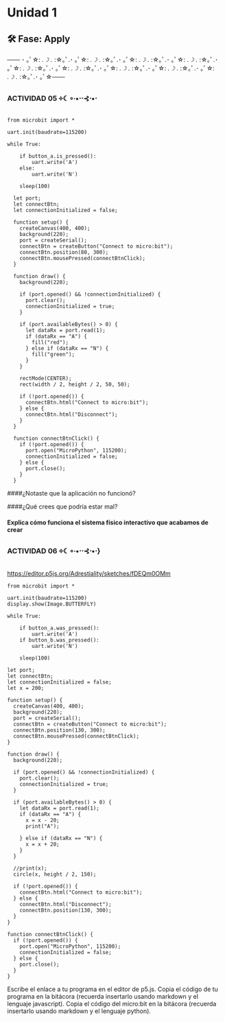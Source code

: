 # Unidad 1

## 🛠 Fase: Apply


─── ･ ｡ﾟ☆: *.☽ .* :☆｡ﾟ.･ ｡ﾟ☆: *.☽ .* :☆｡ﾟ.･ ｡ﾟ☆: *.☽ .* :☆｡ﾟ.･ ｡ﾟ☆: *.☽ .* :☆｡ﾟ.･ ｡ﾟ☆: *.☽ .* :☆｡ﾟ.･ ｡ﾟ☆: *.☽ .* :☆｡ﾟ.･ ｡ﾟ☆: *.☽ .* :☆｡ﾟ.･ ｡ﾟ☆: *.☽ .* :☆｡ﾟ.･ ｡ﾟ☆: *.☽ .* :☆｡ﾟ.･ ｡ﾟ☆───

### **ACTIVIDAD 05 ༓☾∘∙•⋅⋅⊰⋅•⋅**
```
from microbit import *

uart.init(baudrate=115200)

while True:

    if button_a.is_pressed():
        uart.write('A')
    else:
        uart.write('N')

    sleep(100)
```
```
  let port;
  let connectBtn;
  let connectionInitialized = false;

  function setup() {
    createCanvas(400, 400);
    background(220);
    port = createSerial();
    connectBtn = createButton("Connect to micro:bit");
    connectBtn.position(80, 300);
    connectBtn.mousePressed(connectBtnClick);
  }

  function draw() {
    background(220);

    if (port.opened() && !connectionInitialized) {
      port.clear();
      connectionInitialized = true;
    }

    if (port.availableBytes() > 0) {
      let dataRx = port.read(1);
      if (dataRx == "A") {
        fill("red");
      } else if (dataRx == "N") {
        fill("green");
      }
    }

    rectMode(CENTER);
    rect(width / 2, height / 2, 50, 50);

    if (!port.opened()) {
      connectBtn.html("Connect to micro:bit");
    } else {
      connectBtn.html("Disconnect");
    }
  }

  function connectBtnClick() {
    if (!port.opened()) {
      port.open("MicroPython", 115200);
      connectionInitialized = false;
    } else {
      port.close();
    }
  }
```
####¿Notaste que la aplicación no funcionó? 

####¿Qué crees que podría estar mal?

#### Explica cómo funciona el sistema físico interactivo que acabamos de crear

### **ACTIVIDAD 06 ༓☾∘∙•⋅⋅⊰⋅•⋅**}

https://editor.p5js.org/Adrestiality/sketches/fDEQm0OMm
```
from microbit import *

uart.init(baudrate=115200)
display.show(Image.BUTTERFLY)

while True:

    if button_a.was_pressed():
        uart.write('A') 
    if button_b.was_pressed():
        uart.write('N')
 
    sleep(100)
```
```
let port;
let connectBtn;
let connectionInitialized = false;
let x = 200;

function setup() {
  createCanvas(400, 400);
  background(220);
  port = createSerial();
  connectBtn = createButton("Connect to micro:bit");
  connectBtn.position(130, 300);
  connectBtn.mousePressed(connectBtnClick);
}

function draw() {
  background(220);

  if (port.opened() && !connectionInitialized) {
    port.clear();
    connectionInitialized = true;
  }

  if (port.availableBytes() > 0) {
    let dataRx = port.read(1);
    if (dataRx == "A") {
      x = x - 20;
      print("A");

    } else if (dataRx == "N") {
      x = x + 20;
    }
  }

  //print(x);
  circle(x, height / 2, 150);

  if (!port.opened()) {
    connectBtn.html("Connect to micro:bit");
  } else {
    connectBtn.html("Disconnect");
    connectBtn.position(130, 300);
  }
}

function connectBtnClick() {
  if (!port.opened()) {
    port.open("MicroPython", 115200);
    connectionInitialized = false;
  } else {
    port.close();
  }
}
```
Escribe el enlace a tu programa en el editor de p5.js.
Copia el código de tu programa en la bitácora (recuerda insertarlo usando markdown y el lenguaje javascript).
Copia el código del micro:bit en la bitácora (recuerda insertarlo usando markdown y el lenguaje python).
